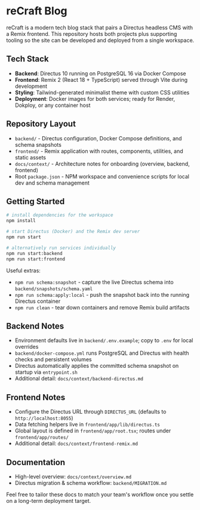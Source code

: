 # reCraft Blog

reCraft is a modern tech blog stack that pairs a Directus headless CMS with a Remix frontend. This repository hosts both projects plus supporting tooling so the site can be developed and deployed from a single workspace.

## Tech Stack
- **Backend**: Directus 10 running on PostgreSQL 16 via Docker Compose
- **Frontend**: Remix 2 (React 18 + TypeScript) served through Vite during development
- **Styling**: Tailwind-generated minimalist theme with custom CSS utilities
- **Deployment**: Docker images for both services; ready for Render, Dokploy, or any container host

## Repository Layout
- `backend/` - Directus configuration, Docker Compose definitions, and schema snapshots
- `frontend/` - Remix application with routes, components, utilities, and static assets
- `docs/context/` - Architecture notes for onboarding (overview, backend, frontend)
- Root `package.json` - NPM workspace and convenience scripts for local dev and schema management

## Getting Started
```bash
# install dependencies for the workspace
npm install

# start Directus (Docker) and the Remix dev server
npm run start

# alternatively run services individually
npm run start:backend
npm run start:frontend
```

Useful extras:
- `npm run schema:snapshot` - capture the live Directus schema into `backend/snapshots/schema.yaml`
- `npm run schema:apply:local` - push the snapshot back into the running Directus container
- `npm run clean` - tear down containers and remove Remix build artifacts

## Backend Notes
- Environment defaults live in `backend/.env.example`; copy to `.env` for local overrides
- `backend/docker-compose.yml` runs PostgreSQL and Directus with health checks and persistent volumes
- Directus automatically applies the committed schema snapshot on startup via `entrypoint.sh`
- Additional detail: `docs/context/backend-directus.md`

## Frontend Notes
- Configure the Directus URL through `DIRECTUS_URL` (defaults to `http://localhost:8055`)
- Data fetching helpers live in `frontend/app/lib/directus.ts`
- Global layout is defined in `frontend/app/root.tsx`; routes under `frontend/app/routes/`
- Additional detail: `docs/context/frontend-remix.md`

## Documentation
- High-level overview: `docs/context/overview.md`
- Directus migration & schema workflow: `backend/MIGRATION.md`

Feel free to tailor these docs to match your team's workflow once you settle on a long-term deployment target.